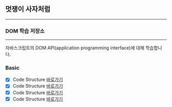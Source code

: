 

## 멋쟁이 사자처럼
---
### DOM 학습 저장소

---

자바스크립트의 DOM API(application programming interface)에 대해 학습합니다.


### Basic
- [x] Code Structure [바로가기](https://www.naver.com)
- [x] Code Structure [바로가기](https://www.naver.com)
- [x] Code Structure [바로가기](https://www.naver.com)
- [x] Code Structure [바로가기](https://www.naver.com)